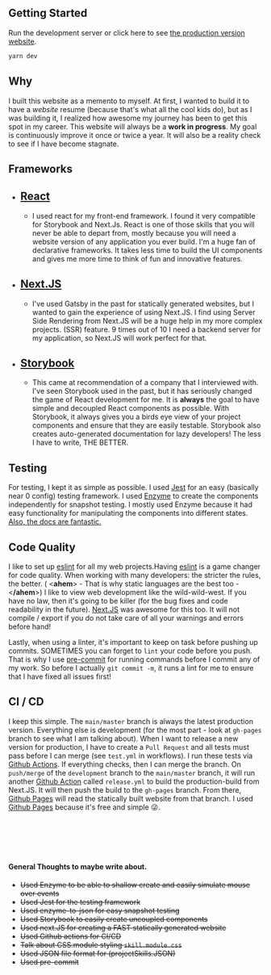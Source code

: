 ## Getting Started

Run the development server or click here to see [the production version website](https://ethanbonin.github.io/ethanbonin).

```bash
yarn dev
```

## Why
I built this website as a memento to myself. At first, I wanted to build it to have a _website_ resume 
(because that's what all the cool kids do), but as 
I was building it, I realized how awesome my journey has been to get this spot in my career. 
This website will always be a __work in progress__. My goal is continuously improve it once or twice a year. 
It will also be a reality check to see if I have become stagnate.

## Frameworks
- [React](https://reactjs.org)
    -
    - I used react for my front-end framework. I found it very compatible for Storybook and Next.Js. 
      React is one of those skills that you will never be able to depart from, mostly because you will need a website version of any application you ever build.
      I'm a huge fan of declarative frameworks. It takes less time to build the UI components and gives me more time to think of fun and innovative features.
- [Next.JS](https://nextjs.org)
    -
    - I've used Gatsby in the past for statically generated websites, but I wanted to gain the experience of using Next.JS.
    I find using Server Side Rendering from Next.JS will be a huge help in my more complex projects.
      (SSR) feature. 9 times out of 10 I need a backend server for my application, so Next.JS will work perfect for that.
      
- [Storybook](https://storybook.js.org)
    -
    - This came at recommendation of a company that I interviewed with. I've seen Storybook used in the past, but it has seriously changed the game of 
    React development for me. It is __always__ the goal to have simple and decoupled React components as possible. 
      With Storybook, it always gives you a birds eye view of your project components and ensure that they are easily testable.
      Storybook also creates auto-generated documentation for lazy developers! The less I have to write, THE BETTER.
      
## Testing
For testing, I kept it as simple as possible. I used [Jest](https://jestjs.io) for an easy (basically near 0 config) testing framework.
I used [Enzyme](https://enzymejs.github.io/enzyme/) to create the components independently for snapshot testing. 
I mostly used Enzyme because it had easy functionality for manipulating the components into different states. [Also, the docs are fantastic.](https://enzymejs.github.io/enzyme/) 

## Code Quality
I like to set up [eslint](https://eslint.org) for all my web projects.Having [eslint](https://eslint.org) is a game changer for code quality.
When working with many developers: the stricter the rules, the better. ( <**ahem**> - That is why static languages are the best too - <**/ahem**>)
I like to view web development like the wild-wild-west. If you have no law, then it's going to be killer (for the bug fixes and code readability in the future).
[Next.JS](https://nextjs.org) was awesome for this too. It will not compile / export if you do not take care of all your warnings and errors before hand!

Lastly, when using a linter, it's important to keep on task before pushing up commits. SOMETIMES you can forget to `lint` your code before you push.
That is why I use [pre-commit](https://pre-commit.com) for running commands before I commit any of my work. So before I actually `git commit -m`, 
it runs a lint for me to ensure that I have fixed all issues first! 

## CI / CD
I keep this simple. The `main/master` branch is always the latest production version. Everything else is development (for the most part - look at `gh-pages` branch to see what I am talking about).
When I want to release a new version for production, I have to create a `Pull Request` and all tests must pass before I can merge (see `test.yml` in workflows). I run these tests via [Github Actions](https://github.com/features/actions).
If everything checks, then I can merge the branch. On `push/merge` of the `development` branch to the `main/master` branch, 
it will run another [Github Action](https://github.com/features/actions) called `release.yml` to build the production-build from Next.JS. 
It will then push the build to the `gh-pages` branch. From there, [Github Pages](https://pages.github.com) will read the statically built website from that branch.
I used [Github Pages](https://pages.github.com) because it's free and simple 😜.

 <br/>
 <br/>
 <br/>
 <br/>

#### General Thoughts to maybe write about.
- <s> Used Enzyme to be able to shallow create and easily simulate mouse over events
- Used Jest for the testing framework
- Used enzyme-to-json for easy snapshot testing
- Used Storybook to easily create uncoupled components
- Used next.JS for creating a FAST statically generated website
- Used Github actions for CI/CD
- Talk about CSS.module styling `skill.module.css`
- Used JSON file format for (projectSkills.JSON)
- Used pre-commit
</s>
  
